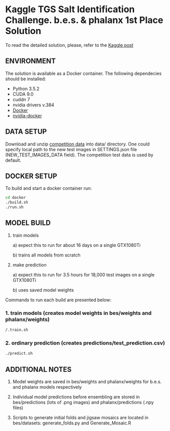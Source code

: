 # Kaggle TGS Salt Identification Challenge. b.e.s. & phalanx 1st Place Solution

To read the detailed solution, please, refer to the [Kaggle post](https://www.kaggle.com/c/tgs-salt-identification-challenge/discussion/69291)

## ENVIRONMENT

The solution is available as a Docker container. The following dependecies should be installed:

* Python 3.5.2
* CUDA 9.0
* cuddn 7
* nvidia drivers v.384
* [Docker](https://www.docker.com/)
* [nvidia-docker](https://github.com/NVIDIA/nvidia-docker)

## DATA SETUP

Download and unzip [competition data](https://www.kaggle.com/c/tgs-salt-identification-challenge/data) into data/ directory.
One could specify local path to the new test images in SETTINGS.json file (NEW_TEST_IMAGES_DATA field). The competition test data is used by default.

## DOCKER SETUP

To build and start a docker container run:
```bash
cd docker 
./build.sh
./run.sh
```

## MODEL BUILD

1. train models

    a) expect this to run for about 16 days on a single GTX1080Ti
    
    b) trains all models from scratch
    
2. make prediction

    a) expect this to run for 3.5 hours for 18,000 test images on a single GTX1080Ti
    
    b) uses saved model weights
    

Commands to run each build are presented below:

### 1. train models (creates model weights in bes/weights and phalanx/weights)
```bash
/.train.sh
```

### 2. ordinary prediction (creates predictions/test_prediction.csv)
```bash
./predict.sh
```


## ADDITIONAL NOTES

1. Model weights are saved in bes/weights and phalanx/weights for b.e.s. and phalanx models respectively

2. Individual model predictions before ensembling are stored in bes/predictions (lots of .png images) and phalanx/predictions (.npy files)

3. Scripts to generate initial folds and jigsaw mosaics are located in bes/datasets: generate_folds.py and Generate_Mosaic.R
